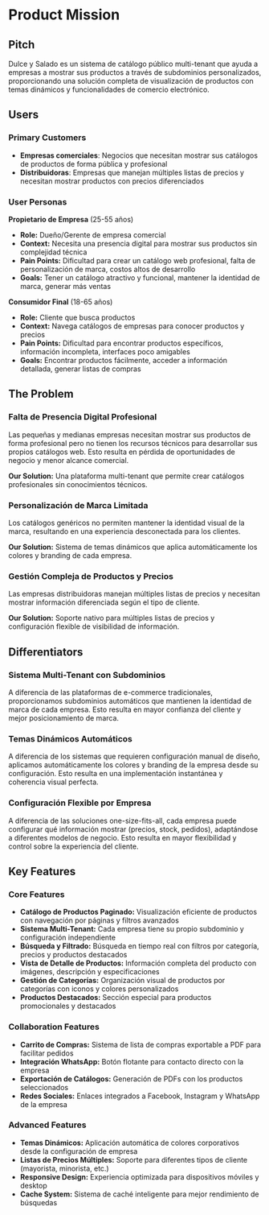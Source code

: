 # Product Mission

## Pitch

Dulce y Salado es un sistema de catálogo público multi-tenant que ayuda a empresas a mostrar sus productos a través de subdominios personalizados, proporcionando una solución completa de visualización de productos con temas dinámicos y funcionalidades de comercio electrónico.

## Users

### Primary Customers

- **Empresas comerciales**: Negocios que necesitan mostrar sus catálogos de productos de forma pública y profesional
- **Distribuidoras**: Empresas que manejan múltiples listas de precios y necesitan mostrar productos con precios diferenciados

### User Personas

**Propietario de Empresa** (25-55 años)
- **Role:** Dueño/Gerente de empresa comercial
- **Context:** Necesita una presencia digital para mostrar sus productos sin complejidad técnica
- **Pain Points:** Dificultad para crear un catálogo web profesional, falta de personalización de marca, costos altos de desarrollo
- **Goals:** Tener un catálogo atractivo y funcional, mantener la identidad de marca, generar más ventas

**Consumidor Final** (18-65 años)
- **Role:** Cliente que busca productos
- **Context:** Navega catálogos de empresas para conocer productos y precios
- **Pain Points:** Dificultad para encontrar productos específicos, información incompleta, interfaces poco amigables
- **Goals:** Encontrar productos fácilmente, acceder a información detallada, generar listas de compras

## The Problem

### Falta de Presencia Digital Profesional

Las pequeñas y medianas empresas necesitan mostrar sus productos de forma profesional pero no tienen los recursos técnicos para desarrollar sus propios catálogos web. Esto resulta en pérdida de oportunidades de negocio y menor alcance comercial.

**Our Solution:** Una plataforma multi-tenant que permite crear catálogos profesionales sin conocimientos técnicos.

### Personalización de Marca Limitada

Los catálogos genéricos no permiten mantener la identidad visual de la marca, resultando en una experiencia desconectada para los clientes.

**Our Solution:** Sistema de temas dinámicos que aplica automáticamente los colores y branding de cada empresa.

### Gestión Compleja de Productos y Precios

Las empresas distribuidoras manejan múltiples listas de precios y necesitan mostrar información diferenciada según el tipo de cliente.

**Our Solution:** Soporte nativo para múltiples listas de precios y configuración flexible de visibilidad de información.

## Differentiators

### Sistema Multi-Tenant con Subdominios

A diferencia de las plataformas de e-commerce tradicionales, proporcionamos subdominios automáticos que mantienen la identidad de marca de cada empresa. Esto resulta en mayor confianza del cliente y mejor posicionamiento de marca.

### Temas Dinámicos Automáticos

A diferencia de los sistemas que requieren configuración manual de diseño, aplicamos automáticamente los colores y branding de la empresa desde su configuración. Esto resulta en una implementación instantánea y coherencia visual perfecta.

### Configuración Flexible por Empresa

A diferencia de las soluciones one-size-fits-all, cada empresa puede configurar qué información mostrar (precios, stock, pedidos), adaptándose a diferentes modelos de negocio. Esto resulta en mayor flexibilidad y control sobre la experiencia del cliente.

## Key Features

### Core Features

- **Catálogo de Productos Paginado:** Visualización eficiente de productos con navegación por páginas y filtros avanzados
- **Sistema Multi-Tenant:** Cada empresa tiene su propio subdominio y configuración independiente
- **Búsqueda y Filtrado:** Búsqueda en tiempo real con filtros por categoría, precios y productos destacados
- **Vista de Detalle de Productos:** Información completa del producto con imágenes, descripción y especificaciones
- **Gestión de Categorías:** Organización visual de productos por categorías con iconos y colores personalizados
- **Productos Destacados:** Sección especial para productos promocionales y destacados

### Collaboration Features

- **Carrito de Compras:** Sistema de lista de compras exportable a PDF para facilitar pedidos
- **Integración WhatsApp:** Botón flotante para contacto directo con la empresa
- **Exportación de Catálogos:** Generación de PDFs con los productos seleccionados
- **Redes Sociales:** Enlaces integrados a Facebook, Instagram y WhatsApp de la empresa

### Advanced Features

- **Temas Dinámicos:** Aplicación automática de colores corporativos desde la configuración de empresa
- **Listas de Precios Múltiples:** Soporte para diferentes tipos de cliente (mayorista, minorista, etc.)
- **Responsive Design:** Experiencia optimizada para dispositivos móviles y desktop
- **Cache System:** Sistema de caché inteligente para mejor rendimiento de búsquedas